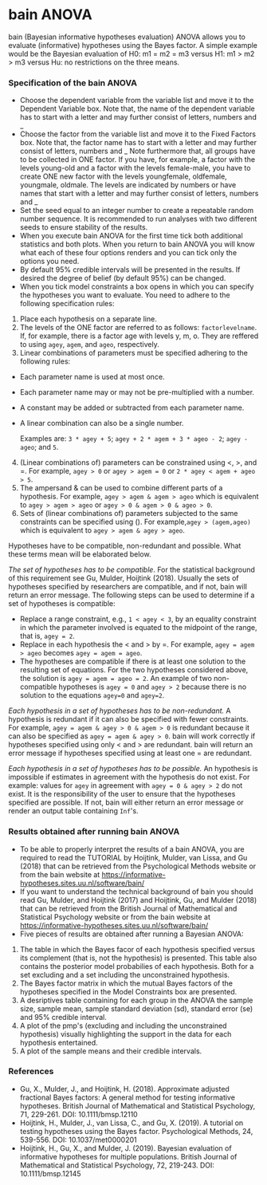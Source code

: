 bain ANOVA
==========================

bain (Bayesian informative hypotheses evaluation) ANOVA allows you to evaluate (informative) hypotheses using the Bayes factor. A simple example would be the Bayesian evaluation of H0: m1 = m2 = m3 versus H1: m1 > m2 > m3 versus Hu: no restrictions on the three means.

### Specification of the bain ANOVA

- Choose the dependent variable from the variable list and move it to the Dependent Variable box. Note that, the name of the dependent variable has to start with a letter and may further consist of letters, numbers and _
- Choose the factor from the variable list and move it to the Fixed Factors box. Note that, the factor name has to start with a letter and may further consist of letters, numbers and _ Note furthermore that, all groups have to be collected in ONE factor. If you have, for example, a factor with the levels young-old and a factor with the levels female-male, you have to create ONE new factor with the levels youngfemale, oldfemale, youngmale, oldmale. The levels are indicated by numbers or have names that start with a letter and may further consist of letters, numbers and _
- Set the seed equal to an integer number to create a repeatable random number sequence. It is recommended to run analyses with two different seeds to ensure stability of the results.
- When you execute bain ANOVA for the first time tick both additional statistics and both plots. When you return to bain ANOVA you will know what each of these four options renders and you can tick only the options you need.
- By default 95% credible intervals will be presented in the results. If desired the degree of belief (by default 95%) can be changed.
- When you tick model constraints a box opens in which you can specify the hypotheses you want to evaluate. You need to adhere to the following specification rules:

1. Place each hypothesis on a separate line.
2. The levels of the ONE factor are referred to as follows: `factorlevelname`. If, for example, there is a factor age with levels y, m, o. They are reffered to using `agey`, `agem`, and `ageo`, respectively.
3. Linear combinations of parameters must be specified adhering to the following rules:
- Each parameter name is used at most once.
- Each parameter name may or may not be pre-multiplied with a number.
- A constant may be added or subtracted from each parameter name.
- A linear combination can also be a single number.

     Examples are: `3 * agey + 5`; `agey + 2 * agem + 3 * ageo - 2`; `agey - ageo`; and `5`.

4. (Linear combinations of) parameters can be constrained using <, >, and =. For example, `agey > 0` or `agey > agem = 0` or `2 * agey < agem + ageo > 5`.
5. The ampersand & can be used to combine different parts of a hypothesis. For example, `agey > agem & agem > ageo` which is equivalent to `agey > agem > ageo` or `agey > 0 & agem > 0 & ageo > 0`.
6. Sets of (linear combinations of) parameters subjected to the same constraints can be specified using (). For example,`agey > (agem,ageo)` which is equivalent to `agey > agem & agey > ageo`.

Hypotheses have to be compatible, non-redundant and possible. What these terms mean will be elaborated below.

*The set of hypotheses has to be compatible*. For the statistical background of this requirement see Gu, Mulder, Hoijtink (2018). Usually the sets of hypotheses specified by researchers are compatible, and if not, bain will return an error message. The following steps can be used to determine if a set of hypotheses is compatible:

- Replace a range constraint, e.g., `1 < agey < 3`, by an equality constraint in which the parameter involved is equated to the midpoint of the range, that is, `agey = 2`.
- Replace in each hypothesis the < and > by =. For example, `agey = agem > ageo` becomes `agey = agem = ageo`.
- The hypotheses are compatible if there is at least one solution to the resulting set of equations. For the two hypotheses considered above, the solution is `agey = agem = ageo = 2`. An example of two non-compatible hypotheses is `agey = 0` and `agey > 2` because there is no solution to the equations `agey=0` and `agey=2`.

*Each hypothesis in a set of hypotheses has to be non-redundant.* A hypothesis is redundant if it can also be specified with fewer constraints. For example, `agey = agem & agey > 0 & agem > 0` is redundant because it can also be specified as `agey = agem & agey > 0`. bain will work correctly if hypotheses specified using only < and > are redundant. bain  will return an error message if hypotheses specified using at least one = are redundant.

*Each hypothesis in a set of hypotheses has to be possible.* An hypothesis is impossible if estimates in agreement with the hypothesis do not exist. For example: values for `agey` in agreement with `agey = 0 & agey > 2` do not exist. It is the responsibility of the user to ensure that the hypotheses specified are possible. If not, bain will either return an error message or render an output table containing `Inf`'s.

### Results obtained after running bain ANOVA

- To be able to properly interpret the results of a bain ANOVA, you are required to read the TUTORIAL by Hoijtink, Mulder, van Lissa, and Gu (2018) that can be retrieved from the Psychological Methods website or from the bain website at https://informative-hypotheses.sites.uu.nl/software/bain/
- If you want to understand the technical background of bain you should read Gu, Mulder, and Hoijtink (2017) and Hoijtink, Gu, and Mulder (2018) that can be retrieved from the British Journal of Mathematical and Statistical Psychology website or from the bain website at https://informative-hypotheses.sites.uu.nl/software/bain/
- Five pieces of results are obtained after running a Bayesian ANOVA:

1. The table in which the Bayes facor of each hypothesis specified versus its complement (that is, not the hypothesis) is presented. This table also contains the posterior model probabilies of each hypothesis. Both for a set excluding and a set including the unconstrained hypothesis.
2. The Bayes factor matrix in which the mutual Bayes factors of the hypotheses specified in the Model Constraints box are presented.
3. A desriptives table containing for each group in the ANOVA the sample size, sample mean, sample standard deviation (sd), standard error (se) and 95% credible interval.
4. A plot of the pmp's (excluding and including the unconstrained hypothesis) visually highlighting the support in the data for each hypothesis entertained.
5. A plot of the sample means and their credible intervals.

### References

- Gu, X., Mulder, J., and Hoijtink, H. (2018). Approximate adjusted fractional Bayes factors: A general method for testing informative hypotheses. British Journal of Mathematical and Statistical Psychology, 71, 229-261. DOI: 10.1111/bmsp.12110
- Hoijtink, H., Mulder, J., van Lissa, C., and Gu, X. (2019). A tutorial on testing hypotheses using the Bayes factor. Psychological Methods, 24, 539-556. DOI: 10.1037/met0000201 
- Hoijtink, H., Gu, X., and Mulder, J. (2019). Bayesian evaluation of informative hypotheses for multiple populations. British Journal of Mathematical and Statistical Psychology, 72, 219-243. DOI: 10.1111/bmsp.12145